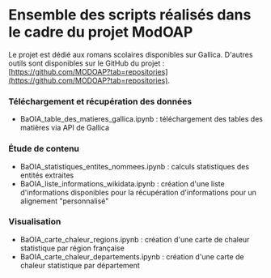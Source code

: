 # Ensemble des scripts réalisés dans le cadre du projet ModOAP

Le projet est dédié aux romans scolaires disponibles sur Gallica. D'autres outils sont disponibles sur le GitHub du projet : [https://github.com/MODOAP?tab=repositories](https://github.com/MODOAP?tab=repositories).

### Téléchargement et récupération des données
- BaOIA_table_des_matieres_gallica.ipynb : téléchargement des tables des matières via API de Gallica

### Étude de contenu
- BaOIA_statistiques_entites_nommees.ipynb : calculs statistiques des entités extraites
- BaOIA_liste_informations_wikidata.ipynb : création d'une liste d'informations disponibles pour la récupération d'informations pour un alignement "personnalisé"

### Visualisation
- BaOIA_carte_chaleur_regions.ipynb : création d'une carte de chaleur statistique par région française
- BaOIA_carte_chaleur_departements.ipynb : création d'une carte de chaleur statistique par département
